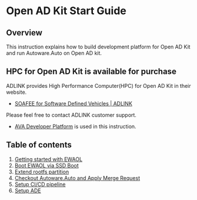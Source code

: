 # Open AD Kit Start Guide

## Overview

This instruction explains how to build development platform for Open AD Kit and run Autoware.Auto on Open AD kit.

## HPC for Open AD Kit is available for purchase

ADLINK provides High Performance Computer(HPC) for Open AD Kit in their website.

- [SOAFEE for Software Defined Vehicles | ADLINK](https://www.adlinktech.com/en/soafee)

Please feel free to contact ADLINK customer support.

- [AVA Developer Platform](https://www.ipi.wiki/pages/com-hpc-altra) is used in this instruction.

## Table of contents

1. [Getting started with EWAOL](getting-started.md)
1. [Boot EWAOL via SSD Boot](boot-ewaol.md)
1. [Extend rootfs partition](extend-rootfs.md)
1. [Checkout Autoware.Auto and Apply Merge Request](checkout-autoware.md)
1. [Setup CI/CD pipeline](cicd.md)
1. [Setup ADE](ade.md)
